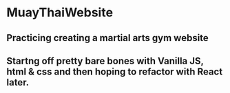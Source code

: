 # MuayThaiWebsite
## Practicing creating a martial arts gym website
## Startng off pretty bare bones with Vanilla JS, html & css and then hoping to refactor with React later.
